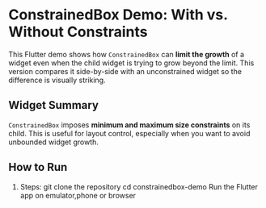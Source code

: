 # ConstrainedBox Demo: With vs. Without Constraints

This Flutter demo shows how `ConstrainedBox` can **limit the growth** of a widget even when the child widget is trying to grow beyond the limit. This version compares it side-by-side with an unconstrained widget so the difference is visually striking.

## Widget Summary

`ConstrainedBox` imposes **minimum and maximum size constraints** on its child. This is useful for layout control, especially when you want to avoid unbounded widget growth.

## How to Run

1. Steps:
   git clone the repository
   cd constrainedbox-demo
   Run the Flutter app on emulator,phone or browser

